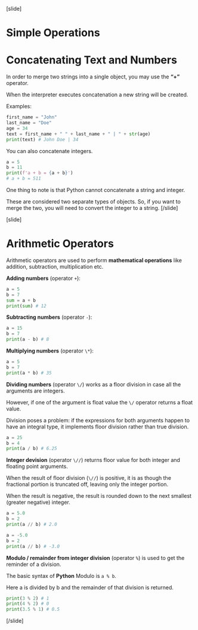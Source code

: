 [slide]
# Simple Operations

# Concatenating Text and Numbers
In order to merge two strings into a single object, you may use the **“+”** operator. 

When the interpreter executes concatenation a new string will be created.

Examples:
```python
first_name = "John"
last_name = "Doe"
age = 34
text = first_name + " " + last_name + " | " + str(age)
print(text) # John Doe | 34
```
You can also concatenate integers.

```python
a = 5
b = 11
print(f'a + b = {a + b}')
# a + b = 511
``` 

One thing to note is that Python cannot concatenate a string and integer. 

These are considered two separate types of objects. So, if you want to merge the two, you will need to convert the integer to a string.
[/slide]

[slide]
# Arithmetic Operators
Arithmetic operators are used to perform **mathematical operations** like addition, subtraction, multiplication etc.

**Adding numbers** (operator `+`):
```python
a = 5
b = 7
sum = a + b
print(sum) # 12
```

**Subtracting numbers** (operator `-`):
```python
a = 15
b = 7
print(a - b) # 8
```

**Multiplying numbers** (operator `\*`):
```python
a = 5
b = 7
print(a * b) # 35
```

**Dividing numbers** (operator `\/`) works as a floor division in case all the arguments are integers. 

However, if one of the argument is float value the `\/` operator returns a float value.

Division poses a problem: if the expressions for both arguments happen to have an integral type, it implements floor division rather than true division.
```python
a = 25
b = 4
print(a / b) # 6.25
```

**Integer devision** (operator `\//`) returns floor value for both integer and floating point arguments. 

When the result of floor division (`\//`) is positive, it is as though the fractional portion is truncated off, leaving only the integer portion. 

When the result is negative, the result is rounded down to the next smallest (greater negative) integer.
```python
a = 5.0
b = 2
print(a // b) # 2.0
```

```python
a = -5.0
b = 2
print(a // b) # -3.0
```

**Modulo / remainder from integer division** (operator `%`) is used to get the reminder of a division. 

The basic syntax of **Python** Modulo is `a % b`. 

Here a is divided by b and the remainder of that division is returned.
```python
print(3 % 2) # 1
print(4 % 2) # 0
print(3.5 % 1) # 0.5
```
[/slide]